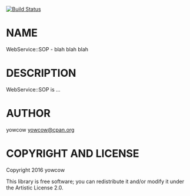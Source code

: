 [![Build Status](https://travis-ci.org/yowcow/p6-WebService-SOP.svg?branch=master)](https://travis-ci.org/yowcow/p6-WebService-SOP)

NAME
====

WebService::SOP - blah blah blah

DESCRIPTION
===========

WebService::SOP is ...

AUTHOR
======

yowcow <yowcow@cpan.org>

COPYRIGHT AND LICENSE
=====================

Copyright 2016 yowcow

This library is free software; you can redistribute it and/or modify it under the Artistic License 2.0.
